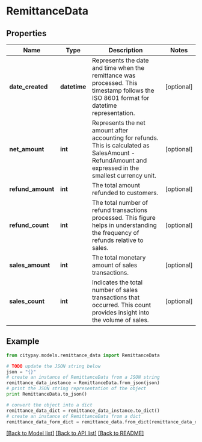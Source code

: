 # RemittanceData


## Properties

Name | Type | Description | Notes
------------ | ------------- | ------------- | -------------
**date_created** | **datetime** | Represents the date and time when the remittance was processed. This timestamp follows the ISO 8601 format for datetime representation. | [optional] 
**net_amount** | **int** | Represents the net amount after accounting for refunds. This is calculated as SalesAmount - RefundAmount and expressed in the smallest currency unit. | [optional] 
**refund_amount** | **int** | The total amount refunded to customers. | [optional] 
**refund_count** | **int** | The total number of refund transactions processed. This figure helps in understanding the frequency of refunds relative to sales. | [optional] 
**sales_amount** | **int** | The total monetary amount of sales transactions. | [optional] 
**sales_count** | **int** | Indicates the total number of sales transactions that occurred. This count provides insight into the volume of sales. | [optional] 

## Example

```python
from citypay.models.remittance_data import RemittanceData

# TODO update the JSON string below
json = "{}"
# create an instance of RemittanceData from a JSON string
remittance_data_instance = RemittanceData.from_json(json)
# print the JSON string representation of the object
print RemittanceData.to_json()

# convert the object into a dict
remittance_data_dict = remittance_data_instance.to_dict()
# create an instance of RemittanceData from a dict
remittance_data_form_dict = remittance_data.from_dict(remittance_data_dict)
```
[[Back to Model list]](../README.md#documentation-for-models) [[Back to API list]](../README.md#documentation-for-api-endpoints) [[Back to README]](../README.md)


